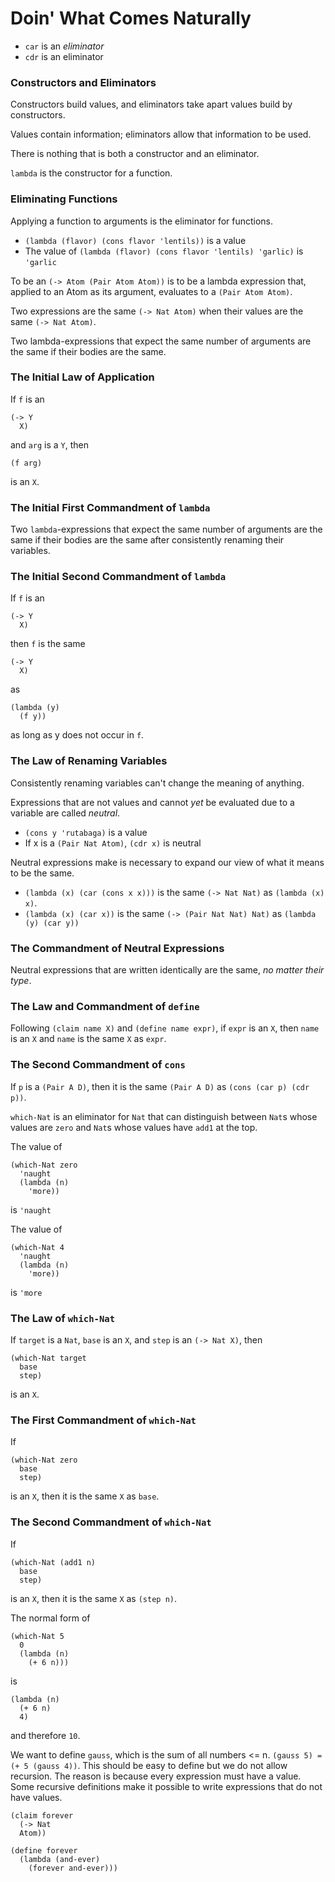 # Doin' What Comes Naturally

- `car` is an *eliminator*
- `cdr` is an eliminator

### Constructors and Eliminators
Constructors build values, and eliminators take apart values build by constructors.

Values contain information; eliminators allow that information to be used.

There is nothing that is both a constructor and an eliminator.

`lambda` is the constructor for a function.

### Eliminating Functions
Applying a function to arguments is the eliminator for functions.

- `(lambda (flavor) (cons flavor 'lentils))` is a value
- The value of `(lambda (flavor) (cons flavor 'lentils) 'garlic)` is `'garlic`

To be an `(-> Atom (Pair Atom Atom))` is to be a lambda expression that, applied to an Atom as its argument, evaluates to a `(Pair Atom Atom)`.

Two expressions are the same `(-> Nat Atom)` when their values are the same `(-> Nat Atom)`.

Two lambda-expressions that expect the same number of arguments are the same if their bodies are the same.

### The Initial Law of Application
If `f` is an
```
(-> Y
  X)
```
and `arg` is a `Y`, then
```
(f arg)
```
is an `X`.

### The Initial First Commandment of `lambda`
Two `lambda`-expressions that expect the same number of arguments are the same if their bodies are the same after consistently renaming their variables.

### The Initial Second Commandment of `lambda`
If `f` is an
```
(-> Y
  X)
```
then `f` is the same
```
(-> Y
  X)
```
as
```
(lambda (y)
  (f y))
```
as long as y does not occur in `f`.

### The Law of Renaming Variables
Consistently renaming variables can't change the meaning of anything.

Expressions that are not values and cannot *yet* be evaluated due to a variable are called *neutral*.

- `(cons y 'rutabaga)` is a value
- If x is a `(Pair Nat Atom)`, `(cdr x)` is neutral

Neutral expressions make is necessary to expand our view of what it means to be the same.

- `(lambda (x) (car (cons x x)))` is the same `(-> Nat Nat)` as `(lambda (x) x)`.
- `(lambda (x) (car x))` is the same `(-> (Pair Nat Nat) Nat)` as `(lambda (y) (car y))`

### The Commandment of Neutral Expressions
Neutral expressions that are written identically are the same, *no matter their type*.

### The Law and Commandment of `define`
Following `(claim name X)` and `(define name expr)`,
if `expr` is an `X`,
then `name` is an `X` and `name` is the same `X` as `expr`.

### The Second Commandment of `cons`
If `p` is a `(Pair A D)`, then it is the same `(Pair A D)` as `(cons (car p) (cdr p))`.

`which-Nat` is an eliminator for `Nat` that can distinguish between `Nat`s whose values are `zero` and `Nat`s whose values have `add1` at the top.

The value of
```
(which-Nat zero
  'naught
  (lambda (n)
    'more))
```
is `'naught`


The value of
```
(which-Nat 4
  'naught
  (lambda (n)
    'more))
```
is `'more`

### The Law of `which-Nat`
If `target` is a `Nat`, `base` is an `X`, and `step` is an `(-> Nat X)`,
then
```
(which-Nat target
  base
  step)
```
is an `X`.

### The First Commandment of `which-Nat`
If
```
(which-Nat zero
  base
  step)
```
is an `X`, then it is the same `X` as `base`.

### The Second Commandment of `which-Nat`
If
```
(which-Nat (add1 n)
  base
  step)
```
is an `X`, then it is the same `X` as `(step n)`.


The normal form of
```
(which-Nat 5
  0
  (lambda (n)
    (+ 6 n)))
```
is
```
(lambda (n)
  (+ 6 n)
  4)
```
and therefore `10`.

We want to define `gauss`, which is the sum of all numbers <= n. `(gauss 5) = (+ 5 (gauss 4))`. This should be easy to define but we do not allow recursion. The reason is because every expression must have a value. Some recursive definitions make it possible to write expressions that do not have values.

```
(claim forever
  (-> Nat
  Atom))

(define forever
  (lambda (and-ever)
    (forever and-ever)))
```
